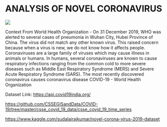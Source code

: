 # ANALYSIS OF NOVEL CORONAVIRUS 
 ![](dashboard.gif)
 
 Context
From World Health Organization - On 31 December 2019, WHO was alerted to several cases of pneumonia in Wuhan City, Hubei Province of China. The virus did not match any other known virus. This raised concern because when a virus is new, we do not know how it affects people.
 Coronaviruses are a large family of viruses which may cause illness in animals or humans. In humans, several coronaviruses are known to cause respiratory infections ranging from the common cold to more severe diseases such as Middle East Respiratory Syndrome (MERS) and Severe Acute Respiratory Syndrome (SARS). The most recently discovered coronavirus causes coronavirus disease COVID-19 - World Health Organization
 
 
 Dataset Link:
https://api.covid19india.org/

https://github.com/CSSEGISandData/COVID-19/tree/master/csse_covid_19_data/csse_covid_19_time_series

https://www.kaggle.com/sudalairajkumar/novel-corona-virus-2019-dataset


